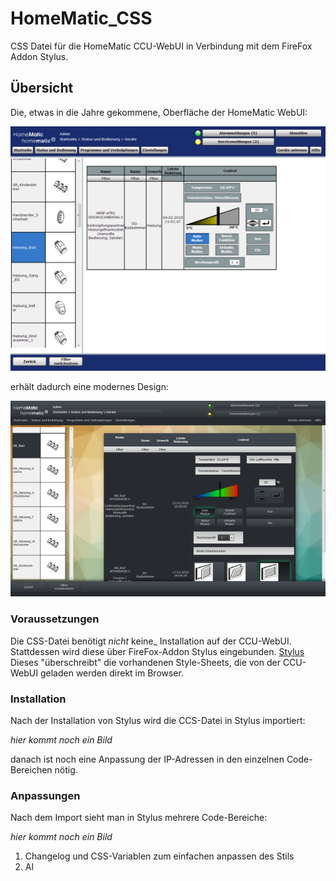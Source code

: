 # HomeMatic_CSS
CSS Datei für die HomeMatic CCU-WebUI in Verbindung mit dem FireFox Addon Stylus.

## Übersicht

Die, etwas in die Jahre gekommene, Oberfläche der HomeMatic WebUI:

![WebUI Original](/images/WebUI_Original_sm.png)

erhält dadurch eine modernes Design:

![WebUI Neu](/images/WebUI_Neues_Design_1_sm.png)

### Voraussetzungen
Die CSS-Datei benötigt  _nicht_ keine_ Installation auf der CCU-WebUI.
Stattdessen wird diese über FireFox-Addon Stylus eingebunden.
[Stylus](https://addons.mozilla.org/en-US/firefox/addon/styl-us/)
Dieses "überschreibt" die vorhandenen Style-Sheets, die von der CCU-WebUI geladen werden direkt im Browser.

### Installation
Nach der Installation von Stylus wird die CCS-Datei in Stylus importiert:

*hier kommt noch ein Bild*

danach ist noch eine Anpassung der IP-Adressen in den einzelnen Code-Bereichen nötig.

### Anpassungen
Nach dem Import sieht man in Stylus mehrere Code-Bereiche:

*hier kommt noch ein Bild*

 1. Changelog und CSS-Variablen zum einfachen anpassen des Stils
 2. Al

<!--stackedit_data:
eyJoaXN0b3J5IjpbLTUzOTkzMDc1NSwtMTI1NDI0MjUyNV19
-->